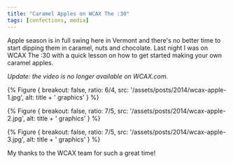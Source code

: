 ```yaml
---
title: "Caramel Apples on WCAX The :30"
tags: [confections, media]
---
```


Apple season is in full swing here in Vermont and there's no better time to start dipping them in caramel, nuts and chocolate. Last night I was on WCAX The :30 with a quick lesson on how to get started making your own caramel apples.

_Update: the video is no longer available on WCAX.com._

{% Figure {
    breakout: false,
    ratio: 6/4,
    src: '/assets/posts/2014/wcax-apple-1.jpg',
    alt: title + ' graphics'
} %}

{% Figure {
    breakout: false,
    ratio: 7/5,
    src: '/assets/posts/2014/wcax-apple-2.jpg',
    alt: title + ' graphics'
} %}

{% Figure {
    breakout: false,
    ratio: 7/5,
    src: '/assets/posts/2014/wcax-apple-3.jpg',
    alt: title + ' graphics'
} %}

My thanks to the WCAX team for such a great time! 